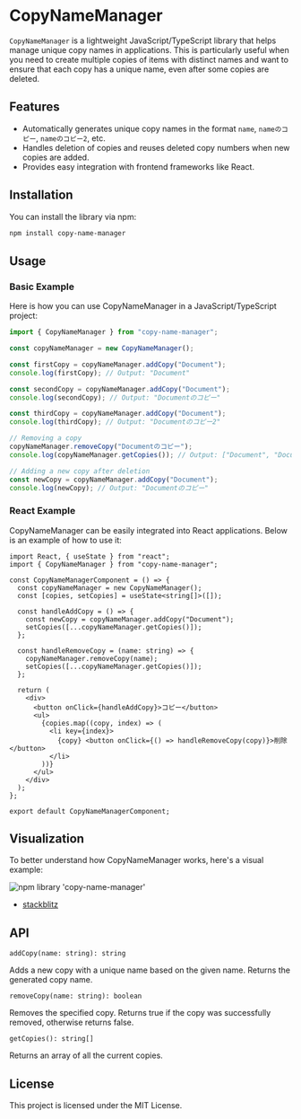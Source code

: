 # CopyNameManager

`CopyNameManager` is a lightweight JavaScript/TypeScript library that helps manage unique copy names in applications. This is particularly useful when you need to create multiple copies of items with distinct names and want to ensure that each copy has a unique name, even after some copies are deleted.

## Features

- Automatically generates unique copy names in the format `name`, `nameのコピー`, `nameのコピー2`, etc.
- Handles deletion of copies and reuses deleted copy numbers when new copies are added.
- Provides easy integration with frontend frameworks like React.

## Installation

You can install the library via npm:

```bash
npm install copy-name-manager
```

## Usage

### Basic Example

Here is how you can use CopyNameManager in a JavaScript/TypeScript project:

```ts
import { CopyNameManager } from "copy-name-manager";

const copyNameManager = new CopyNameManager();

const firstCopy = copyNameManager.addCopy("Document");
console.log(firstCopy); // Output: "Document"

const secondCopy = copyNameManager.addCopy("Document");
console.log(secondCopy); // Output: "Documentのコピー"

const thirdCopy = copyNameManager.addCopy("Document");
console.log(thirdCopy); // Output: "Documentのコピー2"

// Removing a copy
copyNameManager.removeCopy("Documentのコピー");
console.log(copyNameManager.getCopies()); // Output: ["Document", "Documentのコピー2"]

// Adding a new copy after deletion
const newCopy = copyNameManager.addCopy("Document");
console.log(newCopy); // Output: "Documentのコピー"
```

### React Example

CopyNameManager can be easily integrated into React applications. Below is an example of how to use it:

```tsx
import React, { useState } from "react";
import { CopyNameManager } from "copy-name-manager";

const CopyNameManagerComponent = () => {
  const copyNameManager = new CopyNameManager();
  const [copies, setCopies] = useState<string[]>([]);

  const handleAddCopy = () => {
    const newCopy = copyNameManager.addCopy("Document");
    setCopies([...copyNameManager.getCopies()]);
  };

  const handleRemoveCopy = (name: string) => {
    copyNameManager.removeCopy(name);
    setCopies([...copyNameManager.getCopies()]);
  };

  return (
    <div>
      <button onClick={handleAddCopy}>コピー</button>
      <ul>
        {copies.map((copy, index) => (
          <li key={index}>
            {copy} <button onClick={() => handleRemoveCopy(copy)}>削除</button>
          </li>
        ))}
      </ul>
    </div>
  );
};

export default CopyNameManagerComponent;
```

## Visualization

To better understand how CopyNameManager works, here's a visual example:

<img src="https://kenjimorita.jp/wp-content/uploads/2024/09/dev-1.gif" alt="npm library 'copy-name-manager'" class="size-large wp-image-25961" />

- [stackblitz](https://stackblitz.com/edit/vitejs-vite-jsiwp7?embed=1&file=README.md&view=preview)

## API

`addCopy(name: string): string`

Adds a new copy with a unique name based on the given name. Returns the generated copy name.

`removeCopy(name: string): boolean`

Removes the specified copy. Returns true if the copy was successfully removed, otherwise returns false.

`getCopies(): string[]`

Returns an array of all the current copies.

## License

This project is licensed under the MIT License.
